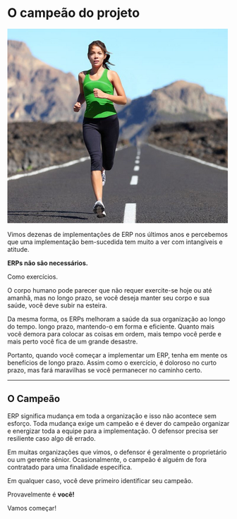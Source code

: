 # O campeão do projeto



![Champion](/files/implementation-image.png)![]()

Vimos dezenas de implementações de ERP nos últimos anos e percebemos que uma implementação bem-sucedida tem muito a ver com intangíveis e atitude.

**ERPs não são necessários.**

Como exercícios.

O corpo humano pode parecer que não requer exercite-se hoje ou até amanhã, mas no longo prazo, se você deseja manter seu corpo e sua saúde, você deve subir na esteira.

Da mesma forma, os ERPs melhoram a saúde da sua organização ao longo do tempo. longo prazo, mantendo-o em forma e eficiente. Quanto mais você demora para colocar as coisas em ordem, mais tempo você perde e mais perto você fica de um grande desastre.

Portanto, quando você começar a implementar um ERP, tenha em mente os benefícios de longo prazo. Assim como o exercício, é doloroso no curto prazo, mas fará maravilhas se você permanecer no caminho certo.



---

## O Campeão

ERP significa mudança em toda a organização e isso não acontece sem esforço. Toda mudança exige um campeão e é dever do campeão organizar e energizar toda a equipe para a implementação. O defensor precisa ser resiliente caso algo dê errado.

Em muitas organizações que vimos, o defensor é geralmente o proprietário ou um gerente sênior. Ocasionalmente, o campeão é alguém de fora contratado para uma finalidade específica.

Em qualquer caso, você deve primeiro identificar seu campeão.

Provavelmente é **você!**

Vamos começar!



